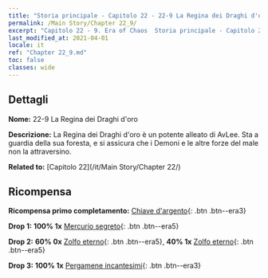 ```yaml
---
title: "Storia principale - Capitolo 22 - 22-9 La Regina dei Draghi d'oro"
permalink: /Main Story/Chapter 22_9/
excerpt: "Capitolo 22 - 9. Era of Chaos  Storia principale - Capitolo 22_9. 22-9 La Regina dei Draghi d'oro"
last_modified_at: 2021-04-01
locale: it
ref: "Chapter 22_9.md"
toc: false
classes: wide
---
```


## Dettagli

 **Nome:** 22-9 La Regina dei Draghi d'oro

 **Descrizione:** La Regina dei Draghi d'oro è un potente alleato di AvLee. Sta a guardia della sua foresta, e si assicura che i Demoni e le altre forze del male non la attraversino.

 **Related to:** [Capitolo 22](/it/Main Story/Chapter 22/)

## Ricompensa

 **Ricompensa primo completamento:** [Chiave d'argento](/it/Items/con_693/){: .btn .btn--era3}

 **Drop 1:** **100% 1x** [Mercurio segreto](/it/Items/mat_77/){: .btn .btn--era5}

 **Drop 2:** **60% 0x** [Zolfo eterno](/it/Items/mat_71/){: .btn .btn--era5}, **40% 1x** [Zolfo eterno](/it/Items/mat_71/){: .btn .btn--era5}

 **Drop 3:** **100% 1x** [Pergamene incantesimi](/it/Items/con_694/){: .btn .btn--era3}

